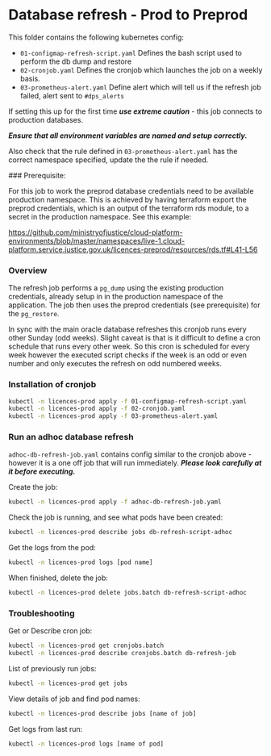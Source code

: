 # Database refresh - Prod to Preprod

This folder contains the following kubernetes config:

- `01-configmap-refresh-script.yaml` Defines the bash script used to perform the db dump and restore
- `02-cronjob.yaml` Defines the cronjob which launches the job on a weekly basis.
- `03-prometheus-alert.yaml` Define alert which will tell us if the refresh job failed, alert sent to `#dps_alerts`

If setting this up for the first time **_use extreme caution_** - this job connects to production databases.

**_Ensure that all environment variables are named and setup correctly._**

Also check that the rule defined in `03-prometheus-alert.yaml` has the correct namespace specified, update the the rule if needed.

### Prerequisite:

For this job to work the preprod database credentials need to be available production namespace. This is achieved by having terraform export the preprod credentials, which is an output of the terraform rds module, to a secret in the production namespace. See this example:

<https://github.com/ministryofjustice/cloud-platform-environments/blob/master/namespaces/live-1.cloud-platform.service.justice.gov.uk/licences-preprod/resources/rds.tf#L41-L56>

### Overview

The refresh job performs a `pg_dump` using the existing production credentials, already setup in in the production namespace of the application. The job then uses the preprod credentials (see prerequisite) for the `pg_restore`.

In sync with the main oracle database refreshes this cronjob runs every other Sunday (odd weeks). Slight caveat is that is it difficult to define a cron schedule that runs every other week. So this cron is scheduled for every week however the executed script checks if the week is an odd or even number and only executes the refresh on odd numbered weeks.

### Installation of cronjob

```bash
kubectl -n licences-prod apply -f 01-configmap-refresh-script.yaml
kubectl -n licences-prod apply -f 02-cronjob.yaml
kubectl -n licences-prod apply -f 03-prometheus-alert.yaml
```

### Run an adhoc database refresh

`adhoc-db-refresh-job.yaml` contains config similar to the cronjob above - however it is a one off job that will run immediately. **_Please look carefully at it before executing._**

Create the job:

```bash
kubectl -n licences-prod apply -f adhoc-db-refresh-job.yaml
```

Check the job is running, and see what pods have been created:

```bash
kubectl -n licences-prod describe jobs db-refresh-script-adhoc
```

Get the logs from the pod:

```bash
kubectl -n licences-prod logs [pod name]
```

When finished, delete the job:

```bash
kubectl -n licences-prod delete jobs.batch db-refresh-script-adhoc
```

### Troubleshooting

Get or Describe cron job:

```bash
kubectl -n licences-prod get cronjobs.batch
kubectl -n licences-prod describe cronjobs.batch db-refresh-job
```

List of previously run jobs:

```bash
kubectl -n licences-prod get jobs
```

View details of job and find pod names:

```bash
kubectl -n licences-prod describe jobs [name of job]
```

Get logs from last run:

```bash
kubectl -n licences-prod logs [name of pod]
```
